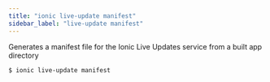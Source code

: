 ```yaml
---
title: "ionic live-update manifest"
sidebar_label: "live-update manifest"
---
```





Generates a manifest file for the Ionic Live Updates service from a built app directory

```shell
$ ionic live-update manifest
```

